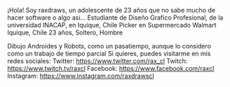 ¡Hola!
Soy raxdraws, un adolescente de 23 años que no sabe mucho de hacer software o algo asi...
Estudiante de Diseño Grafico Profesional, de la universidad INACAP, en Iquique, Chile
Picker en Supermercado Walmart Iquique, Chile
23 años, Soltero, Hombre

Dibujo Androides y Robots, como un pasatiempo, aunque lo considero como un trabajo de tiempo parcial
Si quieres, puedes visitarme en mis redes sociales:
Twitter: https://www.twitter.com/rax_cl
Twitch: https://www.twitch.tv/raxcl
Facebook: https://www.facebook.com/raxcl
Instagram: https://www.instagram.com/raxdrawscl
